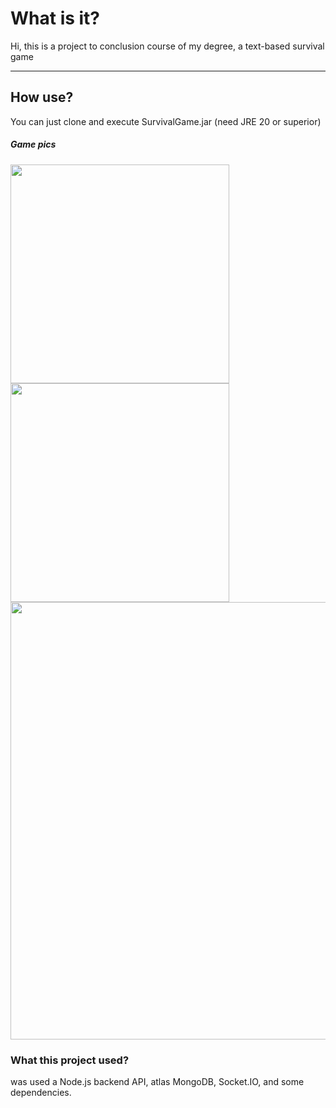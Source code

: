 <h1>What is it?</h1>
<p>Hi, this is a project to conclusion course of my degree, a text-based survival game</p>
<p></p>
<hr>
<h2>How use?</h2>
<p>You can just clone and execute SurvivalGame.jar (need JRE 20 or superior)</p>

<h5>Game pics</h5>
<div style='display:flex; flex-wrap: wrap;'>
  <img style='width: 350px' src="https://github.com/sheiely/suvival-game-poo-discipline/blob/main/images/pic1.png">
  <img style='width: 350px' src="https://github.com/sheiely/suvival-game-poo-discipline/blob/main/images/pic2.png">
  <img style='width: 700px' src="https://github.com/sheiely/suvival-game-poo-discipline/blob/main/images/pic3.png">  
</div>


<h3>What this project used?</h3>
<p>was used a Node.js backend API, atlas MongoDB, Socket.IO, and some dependencies.</p>
